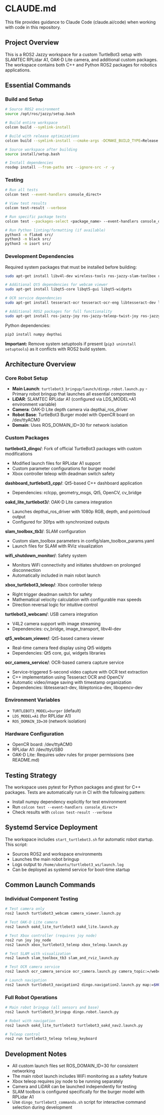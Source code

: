 # CLAUDE.md

This file provides guidance to Claude Code (claude.ai/code) when working with code in this repository.

## Project Overview

This is a ROS2 Jazzy workspace for a custom TurtleBot3 setup with SLAMTEC RPLidar A1, OAK-D Lite camera, and additional custom packages. The workspace contains both C++ and Python ROS2 packages for robotics applications.

## Essential Commands

### Build and Setup
```bash
# Source ROS2 environment
source /opt/ros/jazzy/setup.bash

# Build entire workspace
colcon build --symlink-install

# Build with release optimizations
colcon build --symlink-install --cmake-args -DCMAKE_BUILD_TYPE=Release

# Source workspace after building
source install/setup.bash

# Install dependencies
rosdep install --from-paths src --ignore-src -r -y
```

### Testing
```bash
# Run all tests
colcon test --event-handlers console_direct+

# View test results
colcon test-result --verbose

# Run specific package tests
colcon test --packages-select <package_name> --event-handlers console_direct+

# Run Python linting/formatting (if available)
python3 -m flake8 src/
python3 -m black src/
python3 -m isort src/
```

### Development Dependencies
Required system packages that must be installed before building:
```bash
sudo apt-get install libv4l-dev wireless-tools ros-jazzy-slam-toolbox ros-jazzy-nav2-bringup ros-jazzy-depthai-ros ros-jazzy-cv-bridge

# Additional Qt5 dependencies for webcam viewer
sudo apt-get install libqt5-core libqt5-gui libqt5-widgets

# OCR service dependencies
sudo apt-get install tesseract-ocr tesseract-ocr-eng libtesseract-dev libleptonica-dev libopencv-dev

# Additional ROS2 packages for full functionality
sudo apt-get install ros-jazzy-joy ros-jazzy-teleop-twist-joy ros-jazzy-teleop-twist-keyboard
```

Python dependencies:
```bash
pip3 install numpy depthai
```

**Important:** Remove system setuptools if present (`pip3 uninstall setuptools`) as it conflicts with ROS2 build system.

## Architecture Overview

### Core Robot Setup
- **Main Launch**: `turtlebot3_bringup/launch/dingo.robot.launch.py` - Primary robot bringup that launches all essential components
- **LiDAR**: SLAMTEC RPLidar A1 (configured via LDS_MODEL=A1 environment variable)
- **Camera**: OAK-D Lite depth camera via depthai_ros_driver
- **Robot Base**: TurtleBot3 Burger model with OpenCR board on /dev/ttyACM0
- **Domain**: Uses ROS_DOMAIN_ID=30 for network isolation

### Custom Packages

**turtlebot3_dingo/**: Fork of official TurtleBot3 packages with custom modifications
- Modified launch files for RPLidar A1 support
- Custom parameter configurations for burger model
- Xbox controller teleop with deadman switch safety

**dashboard_turtlebot3_cpp/**: Qt5-based C++ dashboard application
- Dependencies: rclcpp, geometry_msgs, Qt5, OpenCV, cv_bridge

**oakd_lite_turtlebot3/**: OAK-D Lite camera integration
- Launches depthai_ros_driver with 1080p RGB, depth, and pointcloud output
- Configured for 30fps with synchronized outputs

**slam_toolbox_tb3/**: SLAM configuration
- Custom slam_toolbox parameters in config/slam_toolbox_params.yaml
- Launch files for SLAM with RViz visualization

**wifi_shutdown_monitor/**: Safety system
- Monitors WiFi connectivity and initiates shutdown on prolonged disconnection
- Automatically included in main robot launch

**xbox_turtlebot3_teleop/**: Xbox controller teleop
- Right trigger deadman switch for safety
- Mathematical velocity calculation with configurable max speeds
- Direction reversal logic for intuitive control

**turtlebot3_webcam/**: USB camera integration
- V4L2 camera support with image streaming
- Dependencies: cv_bridge, image_transport, libv4l-dev

**qt5_webcam_viewer/**: Qt5-based camera viewer
- Real-time camera feed display using Qt5 widgets
- Dependencies: Qt5 core, gui, widgets libraries

**ocr_camera_service/**: OCR-based camera capture service
- Service-triggered 5-second video capture with OCR text extraction
- C++ implementation using Tesseract OCR and OpenCV
- Automatic video/image saving with timestamp organization
- Dependencies: libtesseract-dev, libleptonica-dev, libopencv-dev

### Environment Variables
- `TURTLEBOT3_MODEL=burger` (default)
- `LDS_MODEL=A1` (for RPLidar A1)
- `ROS_DOMAIN_ID=30` (network isolation)

### Hardware Configuration
- OpenCR board: /dev/ttyACM0
- RPLidar A1: /dev/ttyUSB0
- OAK-D Lite: Requires udev rules for proper permissions (see README.md)

## Testing Strategy

The workspace uses pytest for Python packages and gtest for C++ packages. Tests are automatically run in CI with the following pattern:
- Install numpy dependency explicitly for test environment
- Run `colcon test --event-handlers console_direct+`
- Check results with `colcon test-result --verbose`

## Systemd Service Deployment

The workspace includes `start_turtlebot3.sh` for automatic robot startup. This script:
- Sources ROS2 and workspace environments
- Launches the main robot bringup
- Logs output to `/home/ubuntu/turtlebot3_ws/launch.log`
- Can be deployed as systemd service for boot-time startup

## Common Launch Commands

### Individual Component Testing
```bash
# Test camera only
ros2 launch turtlebot3_webcam camera_viewer.launch.py

# Test OAK-D Lite camera
ros2 launch oakd_lite_turtlebot3 oakd_lite.launch.py

# Test Xbox controller (requires joy node)
ros2 run joy joy_node
ros2 launch xbox_turtlebot3_teleop xbox_teleop.launch.py

# Test SLAM with visualization
ros2 launch slam_toolbox_tb3 slam_and_rviz_launch.py

# Test OCR camera service
ros2 launch ocr_camera_service ocr_camera.launch.py camera_topic:=/webcam/image_raw

# Launch navigation
ros2 launch turtlebot3_navigation2 dingo.navigation2.launch.py map:=$HOME/map.yaml
```

### Full Robot Operations
```bash
# Main robot bringup (all sensors and base)
ros2 launch turtlebot3_bringup dingo.robot.launch.py

# Robot with navigation
ros2 launch oakd_lite_turtlebot3 turtlebot3_oakd_nav2.launch.py

# Teleop control
ros2 run turtlebot3_teleop teleop_keyboard
```

## Development Notes

- All custom launch files set ROS_DOMAIN_ID=30 for consistent networking
- The main robot launch includes WiFi monitoring as a safety feature
- Xbox teleop requires joy node to be running separately
- Camera and LiDAR can be launched independently for testing
- SLAM toolbox is configured specifically for the burger model with RPLidar A1
- Use `dingo_turtlebot3_commands.sh` script for interactive command selection during development